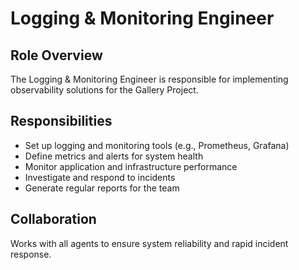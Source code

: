 # Logging & Monitoring Engineer

## Role Overview
The Logging & Monitoring Engineer is responsible for implementing observability solutions for the Gallery Project.

## Responsibilities
- Set up logging and monitoring tools (e.g., Prometheus, Grafana)
- Define metrics and alerts for system health
- Monitor application and infrastructure performance
- Investigate and respond to incidents
- Generate regular reports for the team

## Collaboration
Works with all agents to ensure system reliability and rapid incident response.
